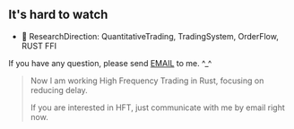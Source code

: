 ## It's hard to watch 

- 💬 ResearchDirection: QuantitativeTrading, TradingSystem, OrderFlow, RUST FFI


If you have any question, please send [EMAIL](somewheve@gmail.com) to me.  ^_^ 


> Now I am working High Frequency Trading in Rust, focusing on reducing delay.
> 
> If you are interested in HFT, just communicate with me by email right now.
